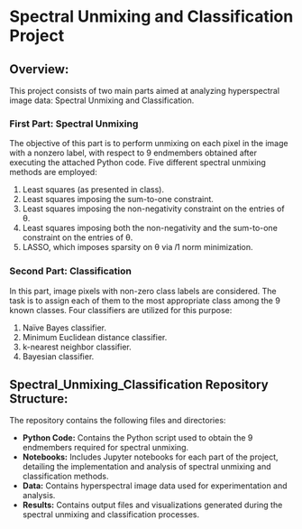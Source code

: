 # Spectral Unmixing and Classification Project

## Overview:
This project consists of two main parts aimed at analyzing hyperspectral image data: Spectral Unmixing and Classification.

### First Part: Spectral Unmixing
The objective of this part is to perform unmixing on each pixel in the image with a nonzero label, with respect to 9 endmembers obtained after executing the attached Python code. Five different spectral unmixing methods are employed:
1. Least squares (as presented in class).
2. Least squares imposing the sum-to-one constraint.
3. Least squares imposing the non-negativity constraint on the entries of θ.
4. Least squares imposing both the non-negativity and the sum-to-one constraint on the entries of θ.
5. LASSO, which imposes sparsity on θ via 𝑙1 norm minimization.

### Second Part: Classification
In this part, image pixels with non-zero class labels are considered. The task is to assign each of them to the most appropriate class among the 9 known classes. Four classifiers are utilized for this purpose:
1. Naïve Bayes classifier.
2. Minimum Euclidean distance classifier.
3. k-nearest neighbor classifier.
4. Bayesian classifier.

## Spectral_Unmixing_Classification Repository Structure:
The repository contains the following files and directories:

- **Python Code:** Contains the Python script used to obtain the 9 endmembers required for spectral unmixing.
- **Notebooks:** Includes Jupyter notebooks for each part of the project, detailing the implementation and analysis of spectral unmixing and classification methods.
- **Data:** Contains hyperspectral image data used for experimentation and analysis.
- **Results:** Contains output files and visualizations generated during the spectral unmixing and classification processes.
